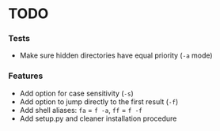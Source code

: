 # TODO

### Tests

- Make sure hidden directories have equal priority (`-a` mode)

### Features

- Add option for case sensitivity (`-s`)
- Add option to jump directly to the first result (`-f`)
- Add shell aliases: `fa` = `f -a`, `ff` = `f -f`
- Add setup.py and cleaner installation procedure
